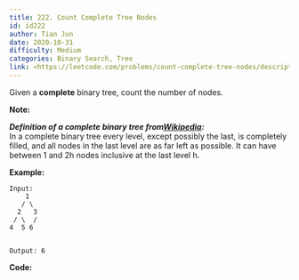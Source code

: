 ```yaml
---
title: 222. Count Complete Tree Nodes
id: id222
author: Tian Jun
date: 2020-10-31
difficulty: Medium
categories: Binary Search, Tree
link: <https://leetcode.com/problems/count-complete-tree-nodes/description/>
---
```


Given a **complete** binary tree, count the number of nodes.

**Note:**

**_Definition of a complete binary tree
from[Wikipedia](http://en.wikipedia.org/wiki/Binary_tree#Types_of_binary_trees):_**  
In a complete binary tree every level, except possibly the last, is completely
filled, and all nodes in the last level are as far left as possible. It can
have between 1 and 2h nodes inclusive at the last level h.

**Example:**
            
	Input:         1       / \      2   3     / \  /    4  5 6        
	Output: 6


**Code:**
